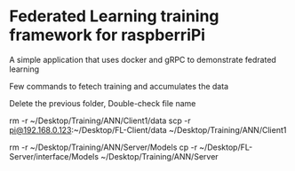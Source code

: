 # Federated Learning training framework for raspberriPi
A simple application that uses docker and gRPC to demonstrate fedrated learning


Few commands to fetech training and accumulates the data

Delete the previous folder, Double-check file name

rm -r ~/Desktop/Training/ANN/Client1/data
scp -r pi@192.168.0.123:~/Desktop/FL-Client/data ~/Desktop/Training/ANN/Client1

rm -r ~/Desktop/Training/ANN/Server/Models
cp -r ~/Desktop/FL-Server/interface/Models ~/Desktop/Training/ANN/Server




